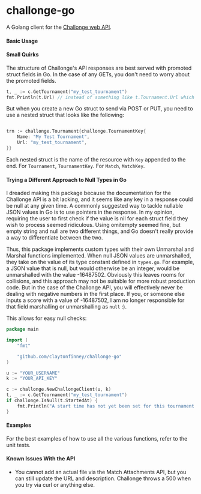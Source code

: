 # challonge-go

A Golang client for the [Challonge web API](https://api.challonge.com/v1).

#### Basic Usage

#### Small Quirks

The structure of Challonge's API responses are best served with promoted struct fields in Go. In the case of any GETs, you don't need to worry about the promoted fields.

```go
t, _ := c.GetTournament("my_test_tournament")
fmt.Println(t.Url) // instead of something like t.Tournament.Url which would correspond to the json payload's t.tournament.url
```

But when you create a new Go struct to send via POST or PUT, you need to use a nested struct that looks like the following:
```go

trn := challonge.Tournament{challonge.TournamentKey{
    Name: "My Test Tournament",
    Url: "my_test_tournament",
}}
```

Each nested struct is the name of the resource with `Key` appended to the end. For `Tournament`, `TournamentKey`. For `Match`, `MatchKey`.

#### Trying a Different Approach to Null Types in Go

I dreaded making this package because the documentation for the Challonge API is a bit lacking, and it seems like any key in a response could be null at any given time. A commonly suggested way to tackle nullable JSON values in Go is to use pointers in the response. In my opinion, requiring the user to first check if the value is nil for each struct field they wish to process seemed ridiculous. Using omitempty seemed fine, but empty string and null are two different things, and Go doesn't really provide a way to differentiate between the two.

Thus, this package implements custom types with their own Unmarshal and Marshal functions implemented. When null JSON values are unmarshalled, they take on the value of its type constant defined in `types.go`. For example, a JSON value that is null, but would otherwise be an integer, would be unmarshalled with the value -16487502. Obviously this leaves rooms for collisions, and this approach may not be suitable for more robust production code. But in the case of the Challonge API, you will effectively never be dealing with negative numbers in the first place. If you, or someone else inputs a score with a value of -16487502, I am no longer responsible for that field marshalling or unmarshalling as `null` :).

This allows for easy null checks:

```go
package main

import (
    "fmt"

    "github.com/claytonfinney/challonge-go"
)

u := "YOUR_USERNAME"
k := "YOUR_API_KEY"

c := challonge.NewChallongeClient(u, k)
t, _ := c.GetTournament("my_test_tournament")
if challonge.IsNull(t.StartedAt) {
    fmt.Println("A start time has not yet been set for this tournament.")
}
```

#### Examples

For the best examples of how to use all the various functions, refer to the unit tests.

#### Known Issues With the API
* You cannot add an actual file via the Match Attachments API, but you can still update the URL and description. Challonge throws a 500 when you try via curl or anything else.
